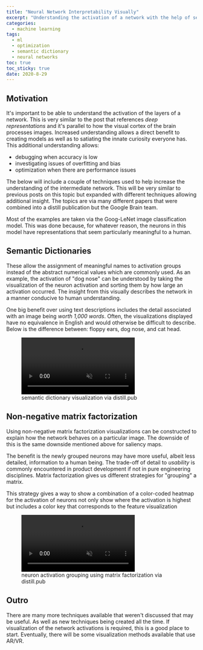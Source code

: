 ```yaml
---
title: "Neural Network Interpretability Visually" 
excerpt: "Understanding the activation of a network with the help of semantic dictionaries and non-neg matrix factorization to increase network performance."
categories:
  - machine learning
tags:
  - ml
  - optimization
  - semantic dictionary
  - neural networks
toc: true
toc_sticky: true
date: 2020-8-29
---
```

<script id="MathJax-script" async src="https://cdnjs.cloudflare.com/ajax/libs/mathjax/2.7.7/MathJax.js?config=TeX-MML-AM_CHTML"></script>

## Motivation
It's important to be able to understand the activation of the layers of a network. This is very similar to the post that references *deep representations* and it's parallel to how the visual cortex of the brain processes images. Increased understanding allows a direct benefit to creating models as well as to satiating the innate curiosity everyone has. This additional understanding allows:
- debugging when accuracy is low
- investigating issues of overfitting and bias
- optimization when there are performance issues

The below will include a couple of techniques used to help increase the understanding of the intermediate network. This will be very similar to previous posts on this topic but expanded with different techniques allowing additional insight. The topics are via many different papers that were combined into a distill publication but the Google Brain team.

Most of the examples are taken via the Goog-LeNet image classification model. This was done because, for whatever reason, the neurons in this model have representations that seem particularly meaningful to a human.

## Semantic Dictionaries
These allow the assignment of meaningful names to activation groups instead of the abstract numerical values which are commonly used. As an example, the activation of "dog nose" can be understood by taking the visualization of the neuron activation and sorting them by how large an activation occurred. The insight from this visually describes the network in a manner conducive to human understanding. 

One big benefit over using text descriptions includes the detail associated with an image being *worth 1,000 words*. Often, the visualizations displayed have no equivalence in English and would otherwise be difficult to describe. Below is the difference between: floppy ears, dog nose, and cat head.

<figure class='align-center'> <video autoplay='autoplay' loop='loop' muted>
    <source src='{{ site.baseurl }}/assets/posts/nn-interpret-visual/semantic-dictionary.webm' type='video/webm'>
  </video>
  <figcaption>semantic dictionary visualization via distill.pub</figcaption>
</figure>

## Non-negative matrix factorization
Using non-negative matrix factorization visualizations can be constructed to explain how the network behaves on a particular image. The downside of this is the same downside mentioned above for saliency maps.

The benefit is the newly grouped neurons may have more useful, albeit less detailed, information to a human being. The trade-off of detail to *usability* is commonly encountered in product development if not in pure engineering disciplines. Matrix factorization gives us different strategies for "grouping" a matrix.

This strategy gives a way to show a combination of a color-coded heatmap for the activation of neurons not only show where the activation is highest but includes a color key that corresponds to the feature visualization

<figure class='align-center'> <video autoplay='autoplay' loop='loop' muted> <source src='{{ site.baseurl }}/assets/posts/nn-interpret-visual/matrix-factorization.webm' type='video/webm'> </video> <figcaption>neuron activation grouping using matrix factorization via distill.pub</figcaption> </figure> 

## Outro
There are many more techniques available that weren't discussed that may be useful. As well as new techniques being created all the time. If visualization of the network activations is required, this is a good place to start. Eventually, there will be some visualization methods available that use AR/VR.